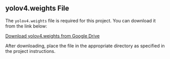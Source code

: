 ## yolov4.weights File

The `yolov4.weights` file is required for this project. You can download it from the link below:

[Download yolov4.weights from Google Drive](https://drive.google.com/file/d/<your-file-id>/view?usp=sharing)

After downloading, place the file in the appropriate directory as specified in the project instructions.
